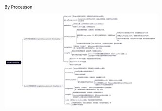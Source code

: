 By Processon 

<img src="https://github.com/Di1NosKk/intern/blob/master/zhaobiaoshu/招标书自动识别系统.png" width="1000px">
